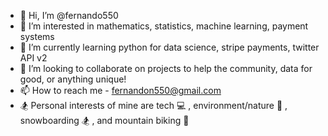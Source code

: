 - 👋 Hi, I’m @fernando550
- 👀 I’m interested in mathematics, statistics, machine learning, payment systems
- 🌱 I’m currently learning  python for data science, stripe payments, twitter API v2
- 🤝 I’m looking to collaborate on projects to help the community, data for good, or anything unique!
- 📫 How to reach me - fernandon550@gmail.com
- 🏂 Personal interests of mine are tech 💻 , environment/nature 🌳 , snowboarding 🏂 , and mountain biking 🚴 

<!---
fernando550/fernando550 is a ✨ special ✨ repository because its `README.md` (this file) appears on your GitHub profile.
You can click the Preview link to take a look at your changes.
--->
